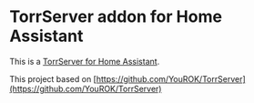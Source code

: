# TorrServer addon for Home Assistant

This is a [TorrServer for Home Assistant](https://github.com/aatrubilin/hassio-torrserver).

This project based on [https://github.com/YouROK/TorrServer](https://github.com/YouROK/TorrServer)
